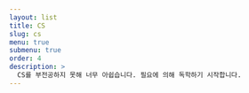 ```yaml
---
layout: list
title: CS
slug: cs
menu: true
submenu: true
order: 4
description: >
  CS를 부전공하지 못해 너무 아쉽습니다. 필요에 의해 독학하기 시작합니다.
---
```


